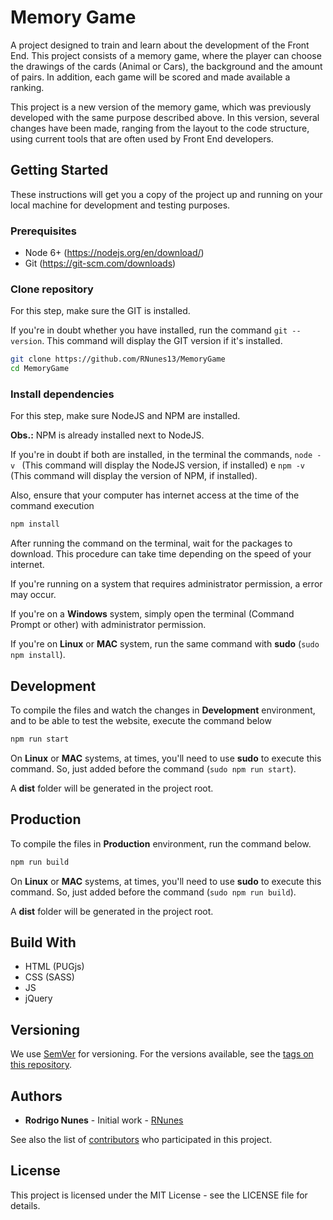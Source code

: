 # Memory Game

A project designed to train and learn about the development of the Front End. This project consists of a memory game, where the player can choose the drawings of the cards (Animal or Cars), the background and the amount of pairs. In addition, each game will be scored and made available a ranking.

This project is a new version of the memory game, which was previously developed with the same purpose described above. In this version, several changes have been made, ranging from the layout to the code structure, using current tools that are often used by Front End developers.

## Getting Started

These instructions will get you a copy of the project up and running on your local machine for development and testing purposes.

### Prerequisites

* Node 6+ (https://nodejs.org/en/download/)
* Git (https://git-scm.com/downloads)


### Clone repository

For this step, make sure the GIT is installed.

If you're in doubt whether you have installed, run the command ```git --version```. This command will display the GIT version if it's installed.

```sh
git clone https://github.com/RNunes13/MemoryGame
cd MemoryGame
```

### Install dependencies

For this step, make sure NodeJS and NPM are installed.

**Obs.:** NPM is already installed next to NodeJS.

If you're in doubt if both are installed, in the terminal the commands, ```node -v ``` (This command will display the NodeJS version, if installed) e ```npm -v ``` (This command will display the version of NPM, if installed).

Also, ensure that your computer has internet access at the time of the command execution

```sh
npm install
```

After running the command on the terminal, wait for the packages to download. This procedure can take time depending on the speed of your internet.

If you're running on a system that requires administrator permission, a error may occur.

If you're on a **Windows** system, simply open the terminal (Command Prompt or other) with administrator permission.

If you're on **Linux** or **MAC** system, run the same command with **sudo** (```sudo npm install```).

## Development

To compile the files and watch the changes in **Development** environment, and to be able to test the website, execute the command below

```sh
npm run start
```

On **Linux** or **MAC** systems, at times, you'll need to use **sudo** to execute this command. So, just added before the command (```sudo npm run start```).

A **dist** folder will be generated in the project root.

## Production

To compile the files in **Production** environment, run the command below.

```sh
npm run build
```

On **Linux** or **MAC** systems, at times, you'll need to use **sudo** to execute this command. So, just added before the command (```sudo npm run build```).

A **dist** folder will be generated in the project root.

## Build With
  * HTML (PUGjs)
  * CSS (SASS)
  * JS
  * jQuery

## Versioning
We use [SemVer](https://semver.org/) for versioning. For the versions available, see the [tags on this repository](https://github.com/RNunes13/MemoryGame/tags).

## Authors
  * **Rodrigo Nunes** - Initial work - [RNunes](https://github.com/RNunes13)

See also the list of [contributors](https://github.com/RNunes13/MemoryGame/contributors) who participated in this project.

## License
This project is licensed under the MIT License - see the LICENSE file for details.

